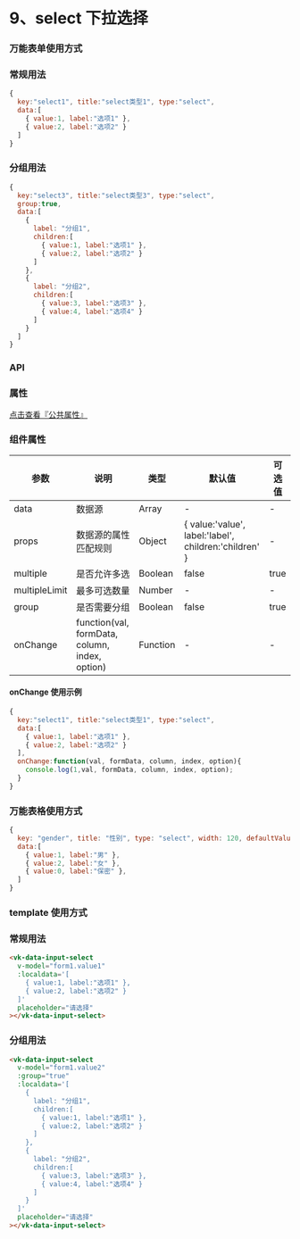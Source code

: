 # 9、select 下拉选择

### 万能表单使用方式
### 常规用法
```js
{
  key:"select1", title:"select类型1", type:"select",
  data:[
    { value:1, label:"选项1" },
    { value:2, label:"选项2" }
  ]
}
```
### 分组用法
```js
{
  key:"select3", title:"select类型3", type:"select",
  group:true,
  data:[
    {
      label: "分组1",
      children:[
        { value:1, label:"选项1" },
        { value:2, label:"选项2" }
      ]
    },
    {
      label: "分组2",
      children:[
        { value:3, label:"选项3" },
        { value:4, label:"选项4" }
      ]
    }
  ]
}
```

### API

### 属性

[点击查看『公共属性』](https://vkdoc.fsq.pub/admin/components/0%E3%80%81public.html)

### 组件属性

| 参数             | 说明                           | 类型    | 默认值  | 可选值 |
|------------------|-------------------------------|---------|--------|-------|
| data            | 数据源 | Array  | - | -  |
| props           | 数据源的属性匹配规则 | Object  | { value:'value', label:'label', children:'children' } | -  |
| multiple        | 是否允许多选 | Boolean  | false | true  |
| multipleLimit   | 最多可选数量 | Number  | - | -  |
| group          | 是否需要分组 | Boolean  | false| true  |
| onChange          | function(val, formData, column, index, option) | Function  | -| -  |

#### onChange 使用示例
```js
{
  key:"select1", title:"select类型1", type:"select",
  data:[
    { value:1, label:"选项1" },
    { value:2, label:"选项2" }
  ],
  onChange:function(val, formData, column, index, option){
    console.log(1,val, formData, column, index, option);
  }
}
```

### 万能表格使用方式

```js
{ 
  key: "gender", title: "性别", type: "select", width: 120, defaultValue:0,
  data:[
    { value:1, label:"男" },
    { value:2, label:"女" },
    { value:0, label:"保密" },
  ]
}
```


### template 使用方式
### 常规用法
```html
<vk-data-input-select
  v-model="form1.value1"
  :localdata='[
    { value:1, label:"选项1" },
    { value:2, label:"选项2" }
  ]'
  placeholder="请选择"
></vk-data-input-select>
```
### 分组用法
```html
<vk-data-input-select
  v-model="form1.value2"
  :group="true"
  :localdata='[
    {
      label: "分组1",
      children:[
        { value:1, label:"选项1" },
        { value:2, label:"选项2" }
      ]
    },
    {
      label: "分组2",
      children:[
        { value:3, label:"选项3" },
        { value:4, label:"选项4" }
      ]
    }
  ]'
  placeholder="请选择"
></vk-data-input-select>
```